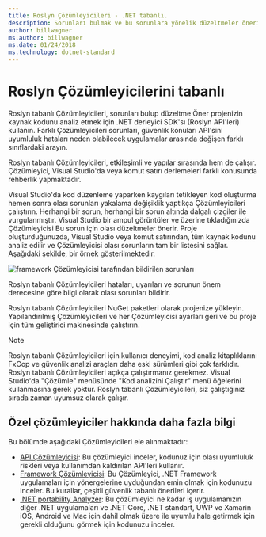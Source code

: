 ```yaml
---
title: Roslyn Çözümleyicileri - .NET tabanlı.
description: Sorunları bulmak ve bu sorunlara yönelik düzeltmeler önerir tabanlı Roslyn Çözümleyicileri hakkında bilgi edinin.
author: billwagner
ms.author: billwagner
ms.date: 01/24/2018
ms.technology: dotnet-standard
---
```


# <a name="the-roslyn-based-analyzers"></a>Roslyn Çözümleyicilerini tabanlı

Roslyn tabanlı Çözümleyicileri, sorunları bulup düzeltme Öner projenizin kaynak kodunu analiz etmek için .NET derleyici SDK'sı (Roslyn API'leri) kullanın. Farklı Çözümleyicileri sorunları, güvenlik konuları API'sini uyumluluk hataları neden olabilecek uygulamalar arasında değişen farklı sınıflardaki arayın.

Roslyn tabanlı Çözümleyicileri, etkileşimli ve yapılar sırasında hem de çalışır. Çözümleyici, Visual Studio'da veya komut satırı derlemeleri farklı konusunda rehberlik yapmaktadır.

Visual Studio'da kod düzenleme yaparken kaygıları tetikleyen kod oluşturma hemen sonra olası sorunları yakalama değişiklik yaptıkça Çözümleyicileri çalıştırın. Herhangi bir sorun, herhangi bir sorun altında dalgalı çizgiler ile vurgulanmıştır. Visual Studio bir ampul görüntüler ve üzerine tıkladığınızda Çözümleyicisi Bu sorun için olası düzeltmeler önerir. Proje oluşturduğunuzda, Visual Studio veya komut satırından, tüm kaynak kodunu analiz edilir ve Çözümleyicisi olası sorunların tam bir listesini sağlar. Aşağıdaki şekilde, bir örnek gösterilmektedir.

![framework Çözümleyicisi tarafından bildirilen sorunları](./media/framework-analyzers-2.png)

Roslyn tabanlı Çözümleyicileri hataları, uyarıları ve sorunun önem derecesine göre bilgi olarak olası sorunları bildirir.

Roslyn tabanlı Çözümleyicileri NuGet paketleri olarak projenize yükleyin. Yapılandırılmış Çözümleyicileri ve her Çözümleyicisi ayarları geri ve bu proje için tüm geliştirici makinesinde çalıştırın.

> [!NOTE]
> Roslyn tabanlı Çözümleyicileri için kullanıcı deneyimi, kod analiz kitaplıklarını FxCop ve güvenlik analizi araçları daha eski sürümleri gibi çok farklıdır.  Roslyn tabanlı Çözümleyicileri açıkça çalıştırmanız gerekmez. Visual Studio'da "Çözümle" menüsünde "Kod analizini Çalıştır" menü öğelerini kullanmasına gerek yoktur. Roslyn tabanlı Çözümleyicileri, siz çalıştığınız sırada zaman uyumsuz olarak çalışır.

## <a name="more-information-on-specific-analyzers"></a>Özel çözümleyiciler hakkında daha fazla bilgi

Bu bölümde aşağıdaki Çözümleyicileri ele alınmaktadır:

* [API Çözümleyicisi](api-analyzer.md): Bu çözümleyici inceler, kodunuz için olası uyumluluk riskleri veya kullanımdan kaldırılan API'leri kullanır.
* [Framework Çözümleyicisi](framework-analyzer.md): Bu Çözümleyici, .NET Framework uygulamaları için yönergelerine uyduğundan emin olmak için kodunuzu inceler. Bu kurallar, çeşitli güvenlik tabanlı önerileri içerir.
* [.NET portability Analyzer](portability-analyzer.md): Bu çözümleyici ne kadar iş uygulamanızın diğer .NET uygulamaları ve .NET Core, .NET standart, UWP ve Xamarin iOS, Android ve Mac için dahil olmak üzere ile uyumlu hale getirmek için gerekli olduğunu görmek için kodunuzu inceler.
